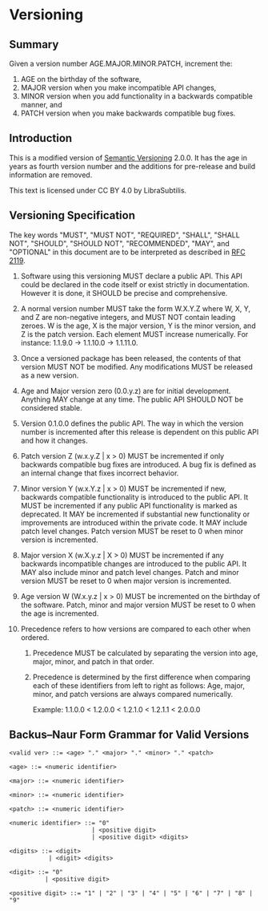 Versioning
==========

Summary
-------

Given a version number AGE.MAJOR.MINOR.PATCH, increment the:

1. AGE on the birthday of the software,
1. MAJOR version when you make incompatible API changes,
1. MINOR version when you add functionality in a backwards compatible
   manner, and
1. PATCH version when you make backwards compatible bug fixes.


Introduction
------------

This is a modified version of [Semantic Versioning](https://semver.org/) 2.0.0. 
It has the age in years as fourth version number and the additions for 
pre-release and build information are removed.

This text is licensed under CC BY 4.0 by LibraSubtilis.

Versioning Specification
------------------------

The key words "MUST", "MUST NOT", "REQUIRED", "SHALL", "SHALL NOT", "SHOULD",
"SHOULD NOT", "RECOMMENDED", "MAY", and "OPTIONAL" in this document are to be
interpreted as described in [RFC 2119](https://tools.ietf.org/html/rfc2119).

1. Software using this versioning MUST declare a public API. This API
could be declared in the code itself or exist strictly in documentation.
However it is done, it SHOULD be precise and comprehensive.

1. A normal version number MUST take the form W.X.Y.Z where W, X, Y, and Z are
non-negative integers, and MUST NOT contain leading zeroes. W is the age, X is
the major version, Y is the minor version, and Z is the patch version.
Each element MUST increase numerically.
For instance: 1.1.9.0 -> 1.1.10.0 -> 1.1.11.0.

1. Once a versioned package has been released, the contents of that version
MUST NOT be modified. Any modifications MUST be released as a new version.

1. Age and Major version zero (0.0.y.z) are for initial development. Anything 
MAY change at any time. The public API SHOULD NOT be considered stable.

1. Version 0.1.0.0 defines the public API. The way in which the version number
is incremented after this release is dependent on this public API and how it
changes.

1. Patch version Z (w.x.y.Z | x > 0) MUST be incremented if only backwards
compatible bug fixes are introduced. A bug fix is defined as an internal
change that fixes incorrect behavior.

1. Minor version Y (w.x.Y.z | x > 0) MUST be incremented if new, backwards
compatible functionality is introduced to the public API. It MUST be
incremented if any public API functionality is marked as deprecated. It MAY be
incremented if substantial new functionality or improvements are introduced
within the private code. It MAY include patch level changes. Patch version
MUST be reset to 0 when minor version is incremented.

1. Major version X (w.X.y.z | X > 0) MUST be incremented if any backwards
incompatible changes are introduced to the public API. It MAY also include minor
and patch level changes. Patch and minor version MUST be reset to 0 when major
version is incremented.

1. Age version W (W.x.y.z | x > 0) MUST be incremented on the birthday of the
software. Patch, minor and major version MUST be reset to 0 when the age is 
incremented.

1. Precedence refers to how versions are compared to each other when ordered.

   1. Precedence MUST be calculated by separating the version into age, major,
      minor, and patch in that order.

   1. Precedence is determined by the first difference when comparing each of
      these identifiers from left to right as follows: Age, major, minor, 
      and patch versions are always compared numerically.

      Example: 1.1.0.0 < 1.2.0.0 < 1.2.1.0 < 1.2.1.1 < 2.0.0.0


Backus–Naur Form Grammar for Valid Versions
-------------------------------------------
```
<valid ver> ::= <age> "." <major> "." <minor> "." <patch>

<age> ::= <numeric identifier>

<major> ::= <numeric identifier>

<minor> ::= <numeric identifier>

<patch> ::= <numeric identifier>

<numeric identifier> ::= "0"
                       | <positive digit>
                       | <positive digit> <digits>

<digits> ::= <digit>
           | <digit> <digits>

<digit> ::= "0"
          | <positive digit>

<positive digit> ::= "1" | "2" | "3" | "4" | "5" | "6" | "7" | "8" | "9"

```

